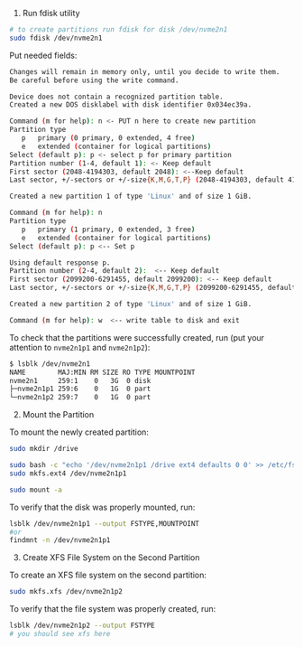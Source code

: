 
1. Run fdisk utility

```bash
# to create partitions run fdisk for disk /dev/nvme2n1
sudo fdisk /dev/nvme2n1
```

Put needed fields:

```sh
Changes will remain in memory only, until you decide to write them.
Be careful before using the write command.

Device does not contain a recognized partition table.
Created a new DOS disklabel with disk identifier 0x034ec39a.

Command (m for help): n <- PUT n here to create new partition
Partition type
   p   primary (0 primary, 0 extended, 4 free)
   e   extended (container for logical partitions)
Select (default p): p <- select p for primary partition
Partition number (1-4, default 1): <- Keep default
First sector (2048-4194303, default 2048): <--Keep default
Last sector, +/-sectors or +/-size{K,M,G,T,P} (2048-4194303, default 4194303): +1G <-- Set 1G here

Created a new partition 1 of type 'Linux' and of size 1 GiB.

Command (m for help): n
Partition type
   p   primary (1 primary, 0 extended, 3 free)
   e   extended (container for logical partitions)
Select (default p): p <-- Set p

Using default response p.
Partition number (2-4, default 2):  <-- Keep default
First sector (2099200-6291455, default 2099200): <-- Keep default
Last sector, +/-sectors or +/-size{K,M,G,T,P} (2099200-6291455, default 6291455): +1G

Created a new partition 2 of type 'Linux' and of size 1 GiB.

Command (m for help): w  <-- write table to disk and exit
```

To check that the partitions were successfully created, run (put your attention to `nvme2n1p1` and `nvme2n1p2`):

```bash
$ lsblk /dev/nvme2n1
NAME        MAJ:MIN RM SIZE RO TYPE MOUNTPOINT
nvme2n1     259:1    0   3G  0 disk
├─nvme2n1p1 259:6    0   1G  0 part
└─nvme2n1p2 259:7    0   1G  0 part
```

2. Mount the Partition

To mount the newly created partition:
```bash
sudo mkdir /drive

sudo bash -c "echo '/dev/nvme2n1p1 /drive ext4 defaults 0 0' >> /etc/fstab"
sudo mkfs.ext4 /dev/nvme2n1p1

sudo mount -a
```

To verify that the disk was properly mounted, run:

```bash
lsblk /dev/nvme2n1p1 --output FSTYPE,MOUNTPOINT
#or
findmnt -n /dev/nvme2n1p1
```

3. Create XFS File System on the Second Partition

To create an XFS file system on the second partition:

```bash
sudo mkfs.xfs /dev/nvme2n1p2
```

To verify that the file system was properly created, run:

```bash
lsblk /dev/nvme2n1p2 --output FSTYPE
# you should see xfs here
```
